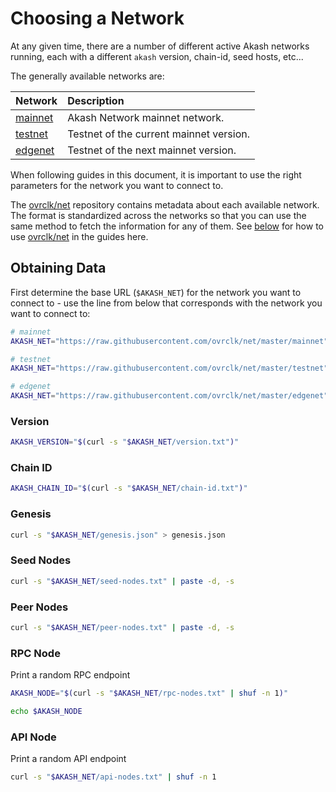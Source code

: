 # Choosing a Network

At any given time, there are a number of different active Akash networks running, each with a different `akash` version, chain-id, seed hosts, etc...

The generally available networks are:

| Network | Description |
| :--- | :--- |
| [mainnet](https://github.com/ovrclk/net/tree/master/mainnet) | Akash Network mainnet network. |
| [testnet](https://github.com/ovrclk/net/tree/master/testnet) | Testnet of the current mainnet version. |
| [edgenet](https://github.com/ovrclk/net/tree/master/edgenet) | Testnet of the next mainnet version. |

When following guides in this document, it is important to use the right parameters for the network you want to connect to.

The [ovrclk/net](https://github.com/ovrclk/net) repository contains metadata about each available network. The format is standardized across the networks so that you can use the same method to fetch the information for any of them. See [below](version.md#obtaining-the-data) for how to use [ovrclk/net](https://github.com/ovrclk/net) in the guides here.

## Obtaining Data

First determine the base URL \(`$AKASH_NET`\) for the network you want to connect to - use the line from below that corresponds with the network you want to connect to:

```bash
# mainnet
AKASH_NET="https://raw.githubusercontent.com/ovrclk/net/master/mainnet"

# testnet
AKASH_NET="https://raw.githubusercontent.com/ovrclk/net/master/testnet"

# edgenet
AKASH_NET="https://raw.githubusercontent.com/ovrclk/net/master/edgenet"
```

### Version

```bash
AKASH_VERSION="$(curl -s "$AKASH_NET/version.txt")"
```

### Chain ID

```bash
AKASH_CHAIN_ID="$(curl -s "$AKASH_NET/chain-id.txt")"
```

### Genesis

```bash
curl -s "$AKASH_NET/genesis.json" > genesis.json
```

### Seed Nodes

```bash
curl -s "$AKASH_NET/seed-nodes.txt" | paste -d, -s
```

### Peer Nodes

```bash
curl -s "$AKASH_NET/peer-nodes.txt" | paste -d, -s
```

### RPC Node

Print a random RPC endpoint

```bash
AKASH_NODE="$(curl -s "$AKASH_NET/rpc-nodes.txt" | shuf -n 1)"

echo $AKASH_NODE
```

### API Node

Print a random API endpoint

```bash
curl -s "$AKASH_NET/api-nodes.txt" | shuf -n 1
```
